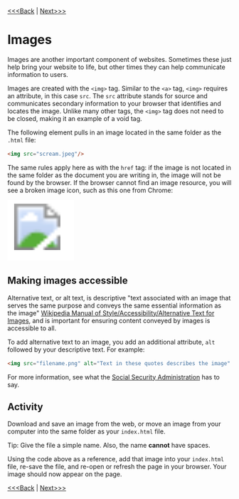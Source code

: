 [<<<Back](links.md) | [Next>>>](conventions.md)

# Images

Images are another important component of websites. Sometimes these just help bring your website to life, but other times they can help communicate information to users. 

Images are created with the `<img>` tag. Similar to the `<a>` tag, `<img>` requires an attribute, in this case `src`. The `src` attribute stands for source and communicates secondary information to your browser that identifies and locates the image. Unlike many other tags, the `<img>` tag does not need to be closed, making it an example of a void tag.

The following element pulls in an image located in the same folder as the `.html` file:

```html
<img src="scream.jpeg"/>
```

The same rules apply here as with the `href` tag: if the image is not located in the same folder as the document you are writing in, the image will not be found by the browser. If the browser cannot find an image resource, you will see a broken image icon, such as this one from Chrome:

![Chrome broken image icon](../images/broken.png)

## Making images accessible

Alternative text, or alt text, is descriptive "text associated with an image that serves the same purpose and conveys the same essential information as the image" [Wikipedia Manual of Style/Accessibility/Alternative Text for Images](https://en.wikipedia.org/wiki/Wikipedia:Manual_of_Style/Accessibility/Alternative_text_for_images), and is important for ensuring content conveyed by images is accessible to all.  

To add alternative text to an image, you add an additional attribute, `alt` followed by your descriptive text. For example:

```html
<img src="filename.png" alt="Text in these quotes describes the image" />`
```

For more information, see what the [Social Security Administration](https://www.ssa.gov/accessibility/files/SSA_Alternative_Text_Guide.pdf) has to say. 

## Activity

Download and save an image from the web, or move an image from your computer into the same folder as your `index.html` file.

Tip: Give the file a simple name. Also, the name **cannot** have spaces.

Using the code above as a reference, add that image into your `index.html` file, re-save the file, and re-open or refresh the page in your browser. Your image should now appear on the page.

[<<<Back](links.md) | [Next>>>](conventions.md)
